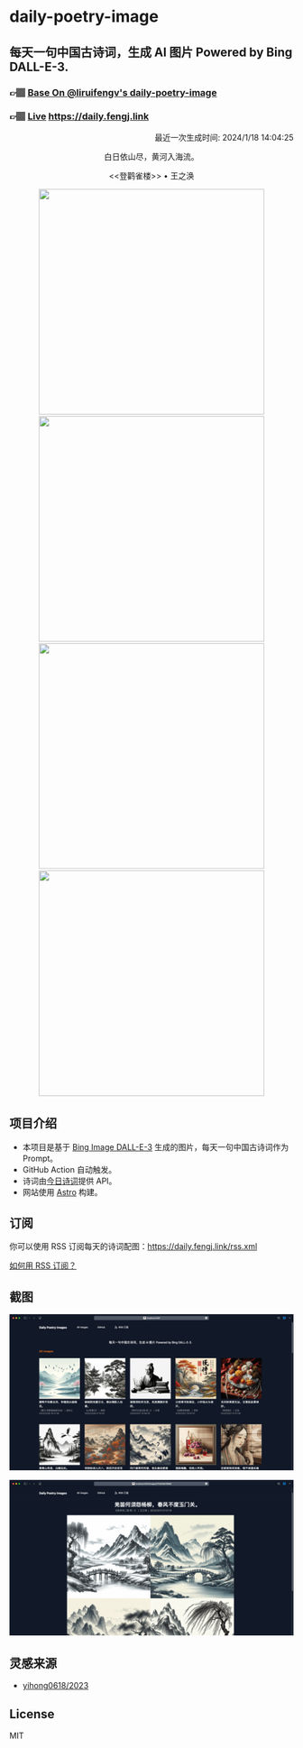 
# daily-poetry-image

## 每天一句中国古诗词，生成 AI 图片 Powered by Bing DALL-E-3.

### 👉🏽 [Base On @liruifengv's daily-poetry-image](https://github.com/liruifengv/daily-poetry-image)

### 👉🏽 [Live](https://daily.fengj.link) https://daily.fengj.link

<p align="right">
  最近一次生成时间: 2024/1/18 14:04:25
</p>
<p align="center">
白日依山尽，黄河入海流。
</p>
<p align="center">
<<登鹳雀楼>> • 王之涣
</p>
<p align="center">
<img src="https://tse3.mm.bing.net/th/id/OIG.2mR9rHIcOok1mIE5n52B" height="400" width="400" />
<img src="https://tse1.mm.bing.net/th/id/OIG.pTVRrqxsrCAOdz9TWWGB" height="400" width="400" />
<img src="https://tse3.mm.bing.net/th/id/OIG._HMlKpkB8X2G1zdveJI7" height="400" width="400" />
<img src="https://tse3.mm.bing.net/th/id/OIG.Ux7iyjCC5us1DA6lMyVJ" height="400" width="400" />
</p>

## 项目介绍

-   本项目是基于 [Bing Image DALL-E-3](https://www.bing.com/images/create) 生成的图片，每天一句中国古诗词作为 Prompt。
-   GitHub Action 自动触发。
-   诗词由[今日诗词](https://www.jinrishici.com/)提供 API。
-   网站使用 [Astro](https://astro.build) 构建。

## 订阅

你可以使用 RSS 订阅每天的诗词配图：https://daily.fengj.link/rss.xml

[如何用 RSS 订阅？](https://zhuanlan.zhihu.com/p/55026716)

## 截图

![图片列表](./screenshots/Snipaste_2023-12-28_21-00-26.png)

![图片详情](./screenshots/Snipaste_2023-12-28_21-00-53.png)

## 灵感来源

-   [yihong0618/2023](https://github.com/yihong0618/2023)

## License

MIT
